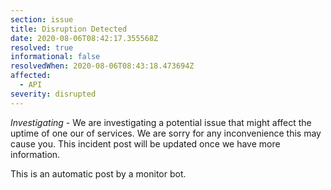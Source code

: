 ```yaml
---
section: issue
title: Disruption Detected
date: 2020-08-06T08:42:17.355568Z
resolved: true
informational: false
resolvedWhen: 2020-08-06T08:43:18.473694Z
affected:
  - API
severity: disrupted
---
```

*Investigating* - We are investigating a potential issue that might affect the uptime of one our of services. We are sorry for any inconvenience this may cause you. This incident post will be updated once we have more information.

This is an automatic post by a monitor bot.
        